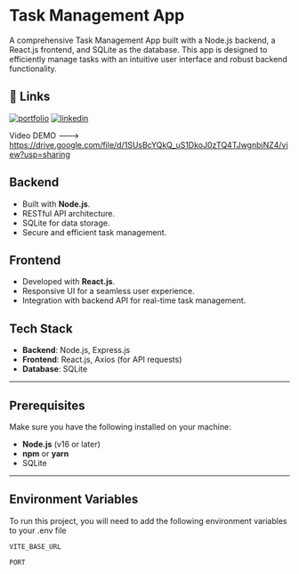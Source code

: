 
# Task Management App

A comprehensive Task Management App built with a Node.js backend, a React.js frontend, and SQLite as the database. This app is designed to efficiently manage tasks with an intuitive user interface and robust backend functionality.


## 🔗 Links
[![portfolio](https://img.shields.io/badge/github-000?style=for-the-badge&logo=ko-fi&logoColor=white)](https://github.com/Trishank7409/)
[![linkedin](https://img.shields.io/badge/linkedin-0A66C2?style=for-the-badge&logo=linkedin&logoColor=white)](https://www.linkedin.com/in/trishank-sharma-133a871a4/)

Video DEMO ---> https://drive.google.com/file/d/1SUsBcYQkQ_uS1DkoJ0zTQ4TJwgnbjNZ4/view?usp=sharing


## Backend

- Built with **Node.js**.
- RESTful API architecture.
- SQLite for data storage.
- Secure and efficient task management.

## Frontend

- Developed with **React.js**.
- Responsive UI for a seamless user experience.
- Integration with backend API for real-time task management.

## Tech Stack

- **Backend**: Node.js, Express.js
- **Frontend**: React.js, Axios (for API requests)
- **Database**: SQLite

---

## Prerequisites

Make sure you have the following installed on your machine:
- **Node.js** (v16 or later)
- **npm** or **yarn**
- SQLite

---
## Environment Variables

To run this project, you will need to add the following environment variables to your .env file

`VITE_BASE_URL`

`PORT`

